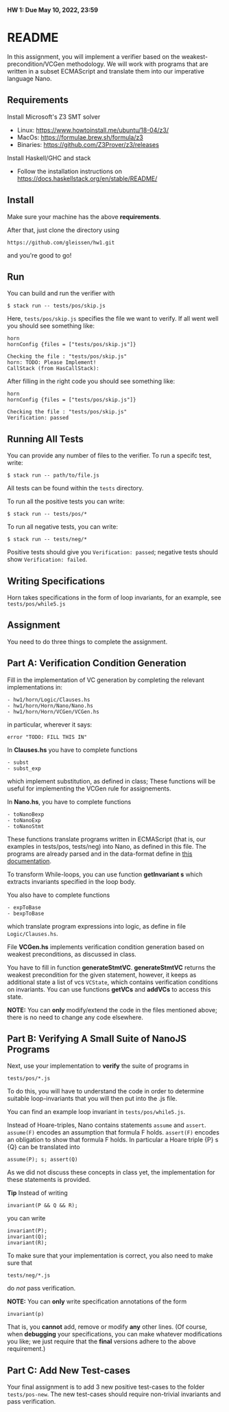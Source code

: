 **HW 1: Due May 10, 2022, 23:59**

README
=======

In this assignment, you will implement a verifier based on the weakest-precondition/VCGen methodology.
We will work with programs that are written in a subset ECMAScript and translate them into our imperative language Nano.

Requirements
------------
Install Microsoft's Z3 SMT solver

- Linux: https://www.howtoinstall.me/ubuntu/18-04/z3/
- MacOs: https://formulae.brew.sh/formula/z3
- Binaries: https://github.com/Z3Prover/z3/releases

Install Haskell/GHC and stack

- Follow the installation instructions on https://docs.haskellstack.org/en/stable/README/

Install 
-------

Make sure your machine has the above **requirements**.

After that, just clone the directory using 

    https://github.com/gleissen/hw1.git
    
and you're good to go!

Run
---

You can build and run the verifier with

    $ stack run -- tests/pos/skip.js

Here, `tests/pos/skip.js` specifies the file we want to verify. If all went well
you should see something like:

    horn
    hornConfig {files = ["tests/pos/skip.js"]}

    Checking the file : "tests/pos/skip.js"
    horn: TODO: Please Implement!
    CallStack (from HasCallStack):

After filling in the right code you
should see something like:

    horn
    hornConfig {files = ["tests/pos/skip.js"]}

    Checking the file : "tests/pos/skip.js"
    Verification: passed


Running All Tests
-----------------

You can provide any number of files to the verifier. To run a specifc test, write:

    $ stack run -- path/to/file.js

All tests can be found within the `tests` directory.

To run all the positive tests you can write:

    $ stack run -- tests/pos/*

To run all negative tests, you can write:

    $ stack run -- tests/neg/*

Positive tests should give you `Verification: passed`; negative tests should show `Verification: failed`.

Writing Specifications
----------------------

Horn takes specifications in the form of loop invariants, for an example, see `tests/pos/while5.js`

Assignment
----------

You need to do three things to complete the assignment.

## Part A: Verification Condition Generation

Fill in the implementation of VC generation by
completing the relevant implementations in:

    - hw1/horn/Logic/Clauses.hs
    - hw1/horn/Horn/Nano/Nano.hs
    - hw1/horn/Horn/VCGen/VCGen.hs

in particular, wherever it says:

    error "TODO: FILL THIS IN"

In **Clauses.hs** you have to complete functions

    - subst
    - subst_exp

which implement substitution, as defined in class; These functions will be useful for implementing the VCGen rule for assignements.

In **Nano.hs**, you have to complete functions

    - toNanoBexp
    - toNanoExp
    - toNanoStmt

These functions translate programs written in ECMAScript (that is, our examples in tests/pos, tests/neg) into Nano, as defined in this file. The programs are already parsed and in the data-format define in [this documentation](https://hackage.haskell.org/package/language-ecmascript-0.17.0.1/docs/Language-ECMAScript3-Syntax.html).

To transform While-loops, you can use function **getInvariant s** which extracts invariants specified in the loop body.

You also have to complete functions

    - expToBase
    - bexpToBase

which translate program expressions into logic, as define in file `Logic/Clauses.hs`.

File **VCGen.hs** implements verification condition generation based on weakest preconditions, as discussed in class.

You have to fill in function **generateStmtVC**. **generateStmtVC** returns the
weakest precondition for the given statement, however, it keeps as additional
state a list of vcs `VCState`, which contains verification conditions on
invariants. You can use functions **getVCs** and **addVCs** to access this
state.

**NOTE:**  You can **only** modify/extend the code in 
the files mentioned above; there is no need to 
change any code elsewhere.

## Part B: Verifying A Small Suite of NanoJS Programs

Next, use your implementation to **verify** the suite of programs in

    tests/pos/*.js

To do this, you will have to understand the code in order to determine
suitable loop-invariants that you will then put into the .js file.

You can find an example loop invariant in `tests/pos/while5.js`.

Instead of Hoare-triples, Nano contains statements `assume` and `assert`.
`assume(F)` encodes an assumption that formula F holds. `assert(F)` encodes an
obligation to show that formula F holds. In particular a Hoare triple {P} s {Q}
can be translated into 

    assume(P); s; assert(Q)

As we did not discuss these concepts in class yet, the implementation for these statements is provided.

**Tip** Instead of writing 

    invariant(P && Q && R);

you can write 

    invariant(P);
    invariant(Q);
    invariant(R);

To make sure that your implementation is correct, you also need to make sure that 

    tests/neg/*.js

do *not* pass verification.

**NOTE:** You can **only** write specification annotations of the form 

    invariant(p)

That is, you **cannot** add, remove or modify **any** other lines. 
(Of course, when **debugging** your specifications, you can make 
whatever modifications you like; we just require that the **final** 
versions adhere to the above requirement.) 

## Part C: Add New Test-cases

Your final assignment is to add 3 new positive test-cases to the folder `tests/pos-new`.
The new test-cases should require non-trivial invariants and pass verification.
